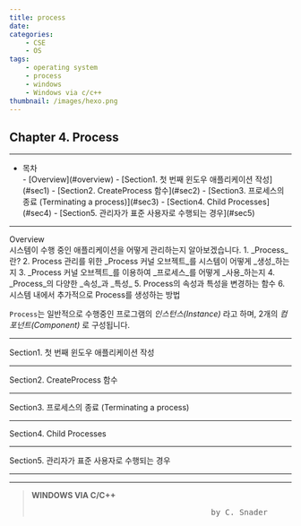 ```yaml
---
title: process
date: 
categories: 
	- CSE
	- OS
tags:
	- operating system
	- process
	- windows
	- Windows via c/c++
thumbnail: /images/hexo.png
---
```


Chapter 4. Process
---

---
- <div id="index">목차</div>
	- [Overview](#overview)
	- [Section1. 첫 번째 윈도우 애플리케이션 작성](#sec1)
	- [Section2. CreateProcess 함수](#sec2)
	- [Section3. 프로세스의 종료 (Terminating a process)](#sec3)
	- [Section4. Child Processes](#sec4)
	- [Section5. 관리자가 표준 사용자로 수행되는 경우](#sec5)

---
<div id="overview">Overview</div>
시스템이 수행 중인 애플리케이션을 어떻게 관리하는지 알아보겠습니다. 
1. _Process_란? 
2. Process 관리를 위한 _Process 커널 오브젝트_를 시스템이 어떻게 _생성_하는지
3. _Process 커널 오브젝트_를 이용하여 _프로세스_를 어떻게 _사용_하는지
4. _Process_의 다양한 _속성_과 _특성_
5. Process의 속성과 특성을 변경하는 함수
6. 시스템 내에서 추가적으로 Process를 생성하는 방법

`Process`는 일반적으로 수행중인 프로그램의 _인스턴스(Instance)_ 라고 하며, 2개의 _컴포넌트(Component)_ 로 구성됩니다.



---

<div id="sec1">Section1. 첫 번째 윈도우 애플리케이션 작성</div>

---
<div id="sec2">Section2. CreateProcess 함수</div>

---
<div id="sec3">Section3. 프로세스의 종료 (Terminating a process)</div>

---
<div id="sec4">Section4. Child Processes</div>

---
<div id="sec5">Section5. 관리자가 표준 사용자로 수행되는 경우</div>

---

---
> **WINDOWS VIA C/C++**
> <pre>                    					_by C. Snader_</pre>
